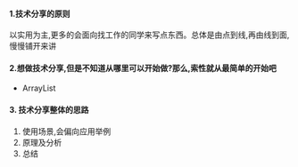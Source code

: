#### 1.技术分享的**原则**

以实用为主,更多的会面向找工作的同学来写点东西。总体是由点到线,再由线到面,慢慢铺开来讲



#### 2.想做技术分享,但是不知道从哪里可以开始做?那么,索性就从最简单的开始吧

- ArrayList



#### 3. 技术分享整体的思路

1. 使用场景,会偏向应用举例
2. 原理及分析
3. 总结



